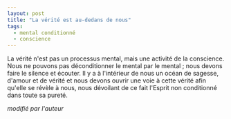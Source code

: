 ```yaml
---
layout: post
title: "La vérité est au-dedans de nous"
tags: 
  - mental conditionné 
  - conscience
---
```


La vérité n'est pas un processus mental, mais une activité de la conscience. Nous ne pouvons pas déconditionner le mental par le mental ; nous devons faire le silence et écouter. Il y a à l'intérieur de nous un océan de sagesse, d'amour et de vérité et nous devons ouvrir une voie à cette vérité afin qu'elle se révèle à nous, nous dévoilant de ce fait l'Esprit non conditionné dans toute sa pureté.

<cite> modifié par l'auteur</cite>
